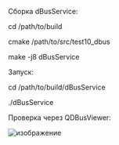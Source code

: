 Сборка dBusService:

cd /path/to/build

cmake /path/to/src/test10_dbus

make -j8 dBusService

Запуск:

cd /path/to/build/dBusService

./dBusService

Проверка через QDBusViewer:

![изображение](https://github.com/user-attachments/assets/d4bbba26-ce4f-4f69-990e-1fb564145c69)


